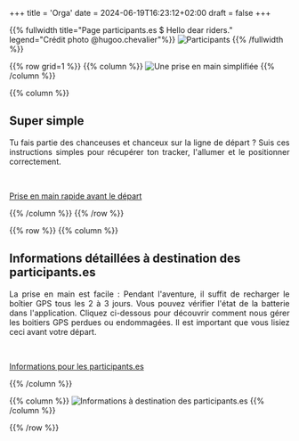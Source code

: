 +++
title = 'Orga'
date = 2024-06-19T16:23:12+02:00
draft = false
+++




<!-- ######  image intro  ###### ? -->
{{% fullwidth title="Page participants.es $ Hello dear riders." legend="Crédit photo @hugoo.chevalier"%}}
![Participants](/participant/im-part-000.jpg)
{{% /fullwidth %}}

<!-- ######  Une prise en main simplifiée  ###### ? -->

{{% row grid=1  %}} <!-- ligne avec grille en fond -->
{{% column %}}
![Une prise en main simplifiée](/participant/im-part-001.jpg)
{{% /column %}}

{{% column %}}
## <div style="text-align: left"> Super simple </div>

<div style="text-align: justify"> Tu fais partie des chanceuses et chanceux sur la ligne de départ ? Suis ces instructions simples pour récupérer ton tracker, l'allumer et le positionner correctement.  </div>

&nbsp;

<a href="/participant/MadCap Prise en main rapide avant le depart.pdf" target="_blank"> Prise en main rapide avant le départ </a> <!-- Téléchargement PDF -->

{{% /column %}}
{{% /row %}}






<!-- ######  ligne Pour qui ? noGRILL  ###### ? -->

{{% row  %}} <!-- ligne sans grille en fond -->
{{% column %}}
## <div style="text-align: left"> Informations détaillées à destination des participants.es </div>

<div style="text-align: justify"> La prise en main est facile : Pendant l'aventure, il suffit de recharger le boîtier GPS tous les 2 à 3 jours. Vous pouvez vérifier l'état de la batterie dans l'application. Cliquez ci-dessous pour découvrir comment  nous gérer les boitiers GPS perdues ou endommagées. Il est important que vous lisiez ceci avant votre départ. </div>

&nbsp;

<a href="/participant/MadCap infos a destination des participants.es.pdf" target="_blank"> Informations pour les participants.es </a>  <!-- Mettre lien ou pdf -->

{{% /column %}}

{{% column %}}
![Informations à destination des participants.es](/participant/im-part-002.jpg)
{{% /column %}}

{{% /row %}}

